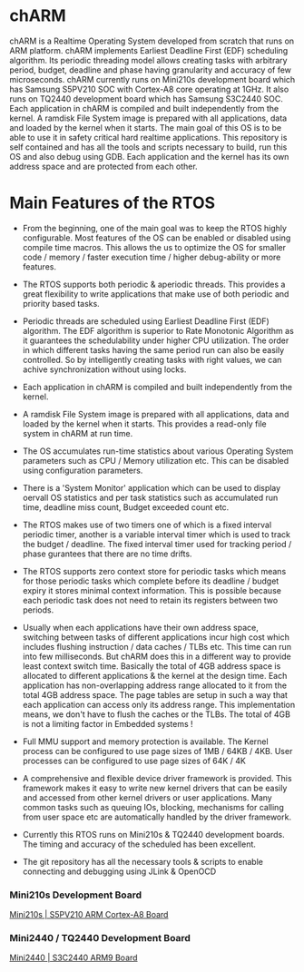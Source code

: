 chARM 
=====
chARM is a Realtime Operating System developed from scratch that runs on ARM platform. chARM implements Earliest Deadline First (EDF) scheduling algorithm. Its periodic threading model allows creating tasks with arbitrary period, budget, deadline and phase having granularity and accuracy of few microseconds. chARM currently runs on Mini210s development board which has Samsung S5PV210 SOC with Cortex-A8 core operating at 1GHz. It also runs on TQ2440 development board which has Samsung S3C2440 SOC. Each application in chARM is compiled and built independently from the kernel. A ramdisk File System image is prepared with all applications, data and loaded by the kernel when it starts. The main goal of this OS is to be able to use it in safety critical hard realtime applications. This repository is self contained and has all the tools and scripts necessary to build, run this OS and also debug using GDB. Each application and the kernel has its own address space and are protected from each other.

Main Features of the RTOS
=========================

* From the beginning, one of the main goal was to keep the RTOS highly configurable. Most features of the OS can be enabled or disabled using compile time macros. This allows the us to optimize the OS for smaller code / memory / faster execution time / higher debug-ability or more features.

* The RTOS supports both periodic & aperiodic threads. This provides a great flexibility to write applications that make use of both periodic and priority based tasks.

* Periodic threads are scheduled using Earliest Deadline First (EDF) algorithm. The EDF algorithm is superior to Rate Monotonic Algorithm as it guarantees the schedulability under higher CPU utilization. The order in which different tasks having the same period run can also be easily controlled. So by intelligently creating tasks with right values, we can achive synchronization without using locks.

* Each application in chARM is compiled and built independently from the kernel. 

* A ramdisk File System image is prepared with all applications, data and loaded by the kernel when it starts. This provides a read-only file system in chARM at run time.

* The OS accumulates run-time statistics about various Operating System parameters such as CPU / Memory utilization etc. This can be disabled using configuration parameters.

* There is a 'System Monitor' application which can be used to display oervall OS statistics and per task statistics such as accumulated run time, deadline miss count, Budget exceeded count etc.

* The RTOS makes use of two timers one of which is a fixed interval periodic timer, another is a variable interval timer which is used to track the budget / deadline. The fixed interval timer used for tracking period / phase gurantees that there are no time drifts.

* The RTOS supports zero context store for periodic tasks which means for those periodic tasks which complete before its deadline / budget expiry it stores minimal context information. This is possible because each periodic task does not need to retain its registers between two periods.

* Usually when each applications have their own address space, switching between tasks of different applications incur high cost which includes flushing instruction / data caches / TLBs etc. This time can run into few milliseconds. But chARM does this in a different way to provide least context switch time. Basically the total of 4GB address space is allocated to different applications & the kernel at the design time. Each application has non-overlapping address range allocated to it from the total 4GB address space. The page tables are setup in such a way that each application can access only its address range. This implementation means, we don't have to flush the caches or the TLBs. The total of 4GB is not a limiting factor in Embedded systems !

* Full MMU support and memory protection is available. The Kernel process can be configured to use page sizes of 1MB / 64KB / 4KB. User processes can be configured to use page sizes of 64K / 4K

* A comprehensive and flexible device driver framework is provided. This framework makes it easy to write new kernel drivers that can be easily and accessed from other kernel drivers or user applications. Many common tasks such as queuing IOs, blocking, mechanisms for calling from user space etc are automatically handled by the driver framework.

* Currently this RTOS runs on Mini210s & TQ2440 development boards. The timing and accuracy of the scheduled has been excellent.

* The git repository has all the necessary tools & scripts to enable connecting and debugging using JLink & OpenOCD


### Mini210s Development Board

[Mini210s | S5PV210 ARM Cortex-A8 Board](http://www.friendlyarm.net/products/mini210s)

### Mini2440 / TQ2440 Development Board

[Mini2440 | S3C2440 ARM9 Board](http://www.friendlyarm.net/products/mini2440)
